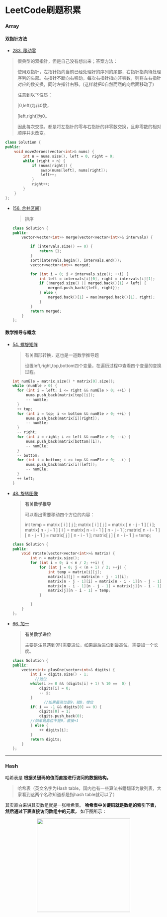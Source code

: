 # LeetCode刷题积累

### Array

#### 双指针方法

+ [283. 移动零](https://leetcode-cn.com/problems/move-zeroes/)

> 很典型的双指针，但是自己没有想出来；答案方法：
>
> 使用双指针，左指针指向当前已经处理好的序列的尾部，右指针指向待处理序列的头部。右指针不断向右移动，每次右指针指向非零数，则将左右指针对应的数交换，同时左指针右移。(这样就把0自然而然的向后面移动了)
>
> 注意到以下性质：
>
> [0,left)为非0数，
>
> [left,right]为0。
>
> 因此每次交换，都是将左指针的零与右指针的非零数交换，且非零数的相对顺序并未改变。

```c++
class Solution {
public:
    void moveZeroes(vector<int>& nums) {
        int n = nums.size(), left = 0, right = 0;
        while (right < n) {
            if (nums[right]) {
                swap(nums[left], nums[right]);
                left++;
            }
            right++;
        }
    }
};
```

+ [[56. 合并区间]](https://leetcode-cn.com/problems/insert-interval/)

  > 排序

  ```c++
  class Solution {
  public:
      vector<vector<int>> merge(vector<vector<int>>& intervals) {
  
          if (intervals.size() == 0) {
              return {};
          }
          sort(intervals.begin(), intervals.end());
          vector<vector<int>> merged;
  
          for (int i = 0; i < intervals.size(); ++i) {
              int left = intervals[i][0], right = intervals[i][1];
              if (!merged.size() || merged.back()[1] < left) {
                  merged.push_back({left, right});
              } else {
                  merged.back()[1] = max(merged.back()[1], right);
              }
          }
          return merged;
      }
  };
  ```



#### 数学推导与概念

+ [54. 螺旋矩阵](https://leetcode-cn.com/problems/spiral-matrix/)

  > 有关图形转换，这也是一道数学推导题
  >
  > 设置left,right,top,bottom四个变量，在遍历过程中查看四个变量的变换过程。

  ```c++
  int numEle = matrix.size() * matrix[0].size();
  while (numEle > 0) {
  	for (int i = left; i <= right && numEle > 0; ++i) {
  		nums.push_back(matrix[top][i]);
  		-- numEle;
  	}
  	++ top;
  	for (int i = top; i <= bottom && numEle > 0; ++i) {
  		nums.push_back(matrix[i][right]);
  		-- numEle;
  	}
  	-- right;
  	for (int i = right; i >= left && numEle > 0; --i) {
  		nums.push_back(matrix[bottom][i]);
  		-- numEle;
  	}
  	-- bottom;
  	for (int i = bottom; i >= top && numEle > 0; --i) {
  		nums.push_back(matrix[i][left]);
  		-- numEle;
  	}
  	++ left;
  }
  ```





+ [48. 旋转图像](https://leetcode-cn.com/problems/rotate-image/)

  > **有关数学推导**
  >
  > 可以看出需要移动四个方位的内容：
  >
  > int temp = matrix [ i ] [ j ];
  > matrix [ i ] [ j ]  = matrix [ n - j - 1 ] [ i ];
  > matrix[ n - j - 1 ] [ i ] = matrix[ n - i - 1 ] [ n - j - 1 ];
  > matrix[ n - i - 1 ] [ n - j - 1 ] = matrix[ j ] [ n - i - 1 ];
  > matrix[ j ] [ n - i - 1 ] = temp;

  ```c++
  class Solution {
  public:
      void rotate(vector<vector<int>>& matrix) {
          int n = matrix.size();
          for (int i = 0; i < n / 2; ++i) {
              for (int j = 0; j < (n + 1) / 2; ++j) {
                  int temp = matrix[i][j];
                  matrix[i][j] = matrix[n - j - 1][i];
                  matrix[n - j - 1][i] = matrix[n - i - 1][n - j - 1];
                  matrix[n - i - 1][n - j - 1] = matrix[j][n - i - 1];
                  matrix[j][n - i - 1] = temp;
              }
  
          }
      }
  };
  ```



+ [66. 加一](https://leetcode-cn.com/problems/plus-one/)

  > **有关数学进位**
  >
  > 主要是注意遇到9时需要进位，如果最后进位到最高位，需要加一个长度。

  ```c++
  class Solution {
  public:
      vector<int> plusOne(vector<int>& digits) {
          int i = digits.size() - 1;
        	//进位
          while(i >= 0 && (digits[i] + 1) % 10 ==  0) {
              digits[i] = 0;
              -- i;
          }
  				//如果最高位是9，赋0，增位
          if( i == -1 && digits[0] == 0) {
              digits[0] = 1;
              digits.push_back(0);
          //如果最高位不是9，直接+1
          } else {
              ++ digits[i];
          }
          return digits;
      }
  };
  ```

---

### Hash

哈希表是 **根据关键码的值而直接进行访问的数据结构。**

> 哈希表（英文名字为Hash table，国内也有一些算法书籍翻译为散列表，大家看到这两个名称知道都是指hash table就可以了）

其实直白来讲其实数组就是一张哈希表。 **哈希表中关键码就是数组的索引下表，然后通过下表直接访问数组中的元素，** 如下图所示：

<div align="center">  
  <img src="https://github.com/ZYBO-o/C-plus-plus-Series/blob/main/images/50.png"  width="300"/> 
</div>


